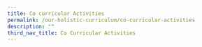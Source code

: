 ```yaml
---
title: Co curricular Activities
permalink: /our-holistic-curriculum/co-curricular-activities
description: ""
third_nav_title: Co Curricular Activities
---
```

